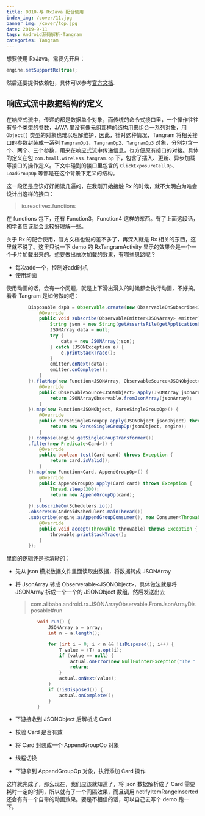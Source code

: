 ```yaml
---
title: 0010-与 RxJava 配合使用
index_img: /cover/11.jpg
banner_img: /cover/top.jpg
date: 2019-9-11
tags: Android源码解析-Tangram
categories: Tangram
---
```


想要使用 RxJava，需要先开启：

```java
engine.setSupportRx(true);
```

然后还要提供依赖包，具体可以参考[官方文档](http://tangram.pingguohe.net/docs/android/reactive-tangram).

## 响应式流中数据结构的定义

在响应式流中，传递的都是数据单个对象，而传统的命令式接口里，一个操作往往有多个类型的参数，JAVA 里没有像元组那样的结构用来组合一系列对象，用 `Object[]` 类型的对象也难以理解维护，因此，针对这种情况，Tangram 将相关接口的参数封装成一系列 `TangramOp1`、`TangramOp2`、`TangramOp3` 对象，分别包含一个、两个、三个参数，用来在响应式流中传递信息，也方便原有接口的对接。具体的定义在包 `com.tmall.wireless.tangram.op` 下，包含了插入、更新、异步加载等接口的操作定义。下文中碰到的接口里包含的 `ClickExposureCellOp`、`LoadGroupOp` 等都是在这个背景下定义的结构。

这一段还是应该好好阅读几遍的，在我刚开始接触 Rx 的时候，就不太明白为啥会设计出这样的接口：

> io.reactivex.functions

在 functions 包下，还有 Function3，Function4 这样的东西。有了上面这段话，初学者应该就会比较好理解一些。



关于 Rx 的配合使用，官方文档也说的差不多了，再深入就是 Rx 相关的东西，这里就不说了。这里只说一下 demo 的 RxTangramActivity 显示的效果会是一个一个卡片加载出来的。想要做出依次加载的效果，有哪些思路呢？

- 每次add一个，控制好add时机
- 使用动画

使用动画的话，会有一个问题，就是上下滑出滑入的时候都会执行动画，不好搞。看看 Tangram 是如何做的吧：

```java
        Disposable dsp8 = Observable.create(new ObservableOnSubscribe<JSONArray>() {
            @Override
            public void subscribe(ObservableEmitter<JSONArray> emitter) throws Exception {
                String json = new String(getAssertsFile(getApplicationContext(), "data.json"));
                JSONArray data = null;
                try {
                    data = new JSONArray(json);
                } catch (JSONException e) {
                    e.printStackTrace();
                }
                emitter.onNext(data);
                emitter.onComplete();
            }
        }).flatMap(new Function<JSONArray, ObservableSource<JSONObject>>() {
            @Override
            public ObservableSource<JSONObject> apply(JSONArray jsonArray) throws Exception {
                return JSONArrayObservable.fromJsonArray(jsonArray);
            }
        }).map(new Function<JSONObject, ParseSingleGroupOp>() {
            @Override
            public ParseSingleGroupOp apply(JSONObject jsonObject) throws Exception {
                return new ParseSingleGroupOp(jsonObject, engine);
            }
        }).compose(engine.getSingleGroupTransformer())
        .filter(new Predicate<Card>() {
            @Override
            public boolean test(Card card) throws Exception {
                return card.isValid();
            }
        }).map(new Function<Card, AppendGroupOp>() {
            @Override
            public AppendGroupOp apply(Card card) throws Exception {
                Thread.sleep(300);
                return new AppendGroupOp(card);
            }
        }).subscribeOn(Schedulers.io())
        .observeOn(AndroidSchedulers.mainThread())
        .subscribe(engine.asAppendGroupConsumer(), new Consumer<Throwable>() {
            @Override
            public void accept(Throwable throwable) throws Exception {
                throwable.printStackTrace();
            }
        });
```

里面的逻辑还是挺清晰的：

- 先从 json 模拟数据文件里面读取出数据，将数据转成 JSONArray

- 将 JsonArray 转成 Observerable\<JSONObject>，具体做法就是将 JSONArray 拆成一个一个的 JSONObject 数组，然后发送出去

  > com.alibaba.android.rx.JSONArrayObservable.FromJsonArrayDisposable#run

  ```java
          void run() {
              JSONArray a = array;
              int n = a.length();
  
              for (int i = 0; i < n && !isDisposed(); i++) {
                  T value = (T) a.opt(i);
                  if (value == null) {
                      actual.onError(new NullPointerException("The " + i + "th element is null"));
                      return;
                  }
                  actual.onNext(value);
              }
              if (!isDisposed()) {
                  actual.onComplete();
              }
          }
  ```

- 下游接收到 JSONObject 后解析成 Card

- 校验 Card 是否有效

- 将 Card 封装成一个 AppendGroupOp 对象

- 线程切换

- 下游拿到 AppendGroupOp 对象，执行添加 Card 操作

这样就完成了，那么现在，我们应该就知道了，将 json 数据解析成了 Card 需要耗时一定的时间，所以就有了一个间隔效果，而且调用 notifyItemRangeInserted 还会有有一个自带的动画效果。要是不相信的话，可以自己去写个 demo 跑一下。

